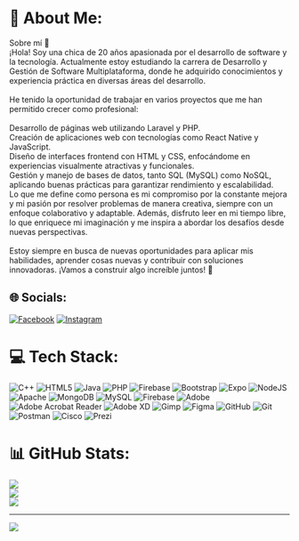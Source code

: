# 💫 About Me:
Sobre mí 👩‍<br>¡Hola! Soy una chica de 20 años apasionada por el desarrollo de software y la tecnología. Actualmente estoy estudiando la carrera de Desarrollo y Gestión de Software Multiplataforma, donde he adquirido conocimientos y experiencia práctica en diversas áreas del desarrollo.<br><br>He tenido la oportunidad de trabajar en varios proyectos que me han permitido crecer como profesional:<br><br>Desarrollo de páginas web utilizando Laravel y PHP.<br>Creación de aplicaciones web con tecnologías como React Native y JavaScript.<br>Diseño de interfaces frontend con HTML y CSS, enfocándome en experiencias visualmente atractivas y funcionales.<br>Gestión y manejo de bases de datos, tanto SQL (MySQL) como NoSQL, aplicando buenas prácticas para garantizar rendimiento y escalabilidad.<br>Lo que me define como persona es mi compromiso por la constante mejora y mi pasión por resolver problemas de manera creativa, siempre con un enfoque colaborativo y adaptable. Además, disfruto leer en mi tiempo libre, lo que enriquece mi imaginación y me inspira a abordar los desafíos desde nuevas perspectivas.<br><br>Estoy siempre en busca de nuevas oportunidades para aplicar mis habilidades, aprender cosas nuevas y contribuir con soluciones innovadoras. ¡Vamos a construir algo increíble juntos! 🚀


## 🌐 Socials:
[![Facebook](https://img.shields.io/badge/Facebook-%231877F2.svg?logo=Facebook&logoColor=white)](https://facebook.com/AnaCoahuila) [![Instagram](https://img.shields.io/badge/Instagram-%23E4405F.svg?logo=Instagram&logoColor=white)](https://instagram.com/anacoahuila) 

# 💻 Tech Stack:
![C++](https://img.shields.io/badge/c++-%2300599C.svg?style=for-the-badge&logo=c%2B%2B&logoColor=white) ![HTML5](https://img.shields.io/badge/html5-%23E34F26.svg?style=for-the-badge&logo=html5&logoColor=white) ![Java](https://img.shields.io/badge/java-%23ED8B00.svg?style=for-the-badge&logo=openjdk&logoColor=white) ![PHP](https://img.shields.io/badge/php-%23777BB4.svg?style=for-the-badge&logo=php&logoColor=white) ![Firebase](https://img.shields.io/badge/firebase-%23039BE5.svg?style=for-the-badge&logo=firebase) ![Bootstrap](https://img.shields.io/badge/bootstrap-%238511FA.svg?style=for-the-badge&logo=bootstrap&logoColor=white) ![Expo](https://img.shields.io/badge/expo-1C1E24?style=for-the-badge&logo=expo&logoColor=#D04A37) ![NodeJS](https://img.shields.io/badge/node.js-6DA55F?style=for-the-badge&logo=node.js&logoColor=white) ![Apache](https://img.shields.io/badge/apache-%23D42029.svg?style=for-the-badge&logo=apache&logoColor=white) ![MongoDB](https://img.shields.io/badge/MongoDB-%234ea94b.svg?style=for-the-badge&logo=mongodb&logoColor=white) ![MySQL](https://img.shields.io/badge/mysql-4479A1.svg?style=for-the-badge&logo=mysql&logoColor=white) ![Firebase](https://img.shields.io/badge/firebase-a08021?style=for-the-badge&logo=firebase&logoColor=ffcd34) ![Adobe](https://img.shields.io/badge/adobe-%23FF0000.svg?style=for-the-badge&logo=adobe&logoColor=white) ![Adobe Acrobat Reader](https://img.shields.io/badge/Adobe%20Acrobat%20Reader-EC1C24.svg?style=for-the-badge&logo=Adobe%20Acrobat%20Reader&logoColor=white) ![Adobe XD](https://img.shields.io/badge/Adobe%20XD-470137?style=for-the-badge&logo=Adobe%20XD&logoColor=#FF61F6) ![Gimp](https://img.shields.io/badge/Gimp-657D8B?style=for-the-badge&logo=gimp&logoColor=FFFFFF) ![Figma](https://img.shields.io/badge/figma-%23F24E1E.svg?style=for-the-badge&logo=figma&logoColor=white) ![GitHub](https://img.shields.io/badge/github-%23121011.svg?style=for-the-badge&logo=github&logoColor=white) ![Git](https://img.shields.io/badge/git-%23F05033.svg?style=for-the-badge&logo=git&logoColor=white) ![Postman](https://img.shields.io/badge/Postman-FF6C37?style=for-the-badge&logo=postman&logoColor=white) ![Cisco](https://img.shields.io/badge/cisco-%23049fd9.svg?style=for-the-badge&logo=cisco&logoColor=black) ![Prezi](https://img.shields.io/badge/Prezi-%23000000.svg?style=for-the-badge&logo=Prezi&logoColor=white)
# 📊 GitHub Stats:
![](https://github-readme-stats.vercel.app/api?username=AnaKarenAlvarezCoahuila&theme=dark&hide_border=false&include_all_commits=false&count_private=false)<br/>
![](https://github-readme-streak-stats.herokuapp.com/?user=AnaKarenAlvarezCoahuila&theme=dark&hide_border=false)<br/>
![](https://github-readme-stats.vercel.app/api/top-langs/?username=AnaKarenAlvarezCoahuila&theme=dark&hide_border=false&include_all_commits=false&count_private=false&layout=compact)

---
[![](https://visitcount.itsvg.in/api?id=AnaKarenAlvarezCoahuila&icon=0&color=0)](https://visitcount.itsvg.in)

<!-- Proudly created with GPRM ( https://gprm.itsvg.in ) -->

